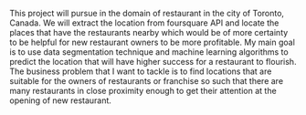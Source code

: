 This project will pursue in the domain of restaurant in the city of Toronto, Canada. We will extract the location from foursquare API and  locate the places that have the restaurants nearby which would be of more certainty to be helpful for new restaurant owners to be more profitable. My main goal is to use data segmentation technique and machine learning algorithms to predict the location that will have higher success for a restaurant to flourish. The business problem that I want to tackle is to find locations that are suitable for the owners of restaurants or franchise so such that there are many restaurants in close proximity enough to get their attention at the opening of new restaurant.
